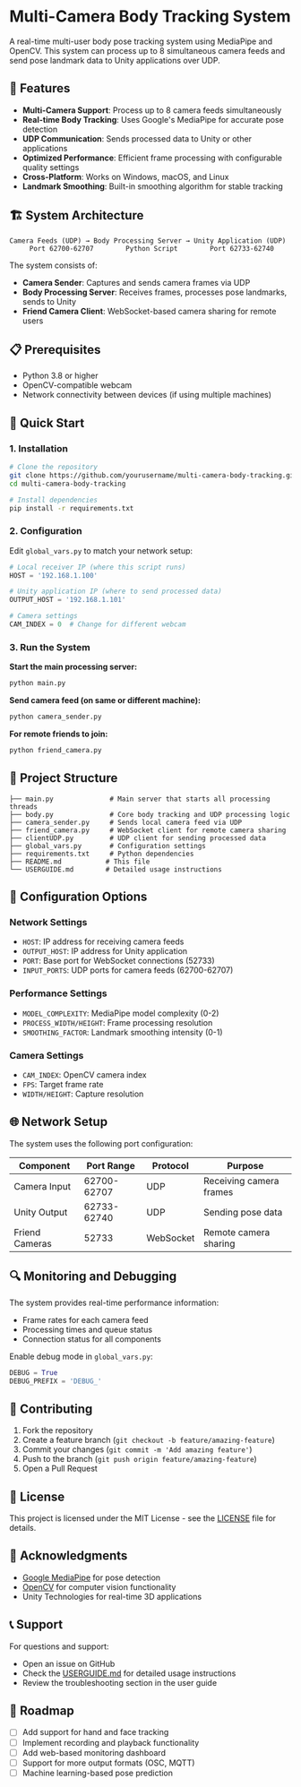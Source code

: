 # Multi-Camera Body Tracking System

A real-time multi-user body pose tracking system using MediaPipe and OpenCV. This system can process up to 8 simultaneous camera feeds and send pose landmark data to Unity applications over UDP.

## 🌟 Features

- **Multi-Camera Support**: Process up to 8 camera feeds simultaneously
- **Real-time Body Tracking**: Uses Google's MediaPipe for accurate pose detection
- **UDP Communication**: Sends processed data to Unity or other applications
- **Optimized Performance**: Efficient frame processing with configurable quality settings
- **Cross-Platform**: Works on Windows, macOS, and Linux
- **Landmark Smoothing**: Built-in smoothing algorithm for stable tracking

## 🏗️ System Architecture

```
Camera Feeds (UDP) → Body Processing Server → Unity Application (UDP)
     Port 62700-62707        Python Script        Port 62733-62740
```

The system consists of:
- **Camera Sender**: Captures and sends camera frames via UDP
- **Body Processing Server**: Receives frames, processes pose landmarks, sends to Unity
- **Friend Camera Client**: WebSocket-based camera sharing for remote users

## 📋 Prerequisites

- Python 3.8 or higher
- OpenCV-compatible webcam
- Network connectivity between devices (if using multiple machines)

## 🚀 Quick Start

### 1. Installation

```bash
# Clone the repository
git clone https://github.com/yourusername/multi-camera-body-tracking.git
cd multi-camera-body-tracking

# Install dependencies
pip install -r requirements.txt
```

### 2. Configuration

Edit `global_vars.py` to match your network setup:

```python
# Local receiver IP (where this script runs)
HOST = '192.168.1.100'

# Unity application IP (where to send processed data)
OUTPUT_HOST = '192.168.1.101'

# Camera settings
CAM_INDEX = 0  # Change for different webcam
```

### 3. Run the System

**Start the main processing server:**
```bash
python main.py
```

**Send camera feed (on same or different machine):**
```bash
python camera_sender.py
```

**For remote friends to join:**
```bash
python friend_camera.py
```

## 📁 Project Structure

```
├── main.py              # Main server that starts all processing threads
├── body.py              # Core body tracking and UDP processing logic
├── camera_sender.py     # Sends local camera feed via UDP
├── friend_camera.py     # WebSocket client for remote camera sharing
├── clientUDP.py         # UDP client for sending processed data
├── global_vars.py       # Configuration settings
├── requirements.txt     # Python dependencies
├── README.md           # This file
└── USERGUIDE.md        # Detailed usage instructions
```

## 🔧 Configuration Options

### Network Settings
- `HOST`: IP address for receiving camera feeds
- `OUTPUT_HOST`: IP address for Unity application
- `PORT`: Base port for WebSocket connections (52733)
- `INPUT_PORTS`: UDP ports for camera feeds (62700-62707)

### Performance Settings
- `MODEL_COMPLEXITY`: MediaPipe model complexity (0-2)
- `PROCESS_WIDTH/HEIGHT`: Frame processing resolution
- `SMOOTHING_FACTOR`: Landmark smoothing intensity (0-1)

### Camera Settings
- `CAM_INDEX`: OpenCV camera index
- `FPS`: Target frame rate
- `WIDTH/HEIGHT`: Capture resolution

## 🌐 Network Setup

The system uses the following port configuration:

| Component | Port Range | Protocol | Purpose |
|-----------|------------|----------|---------|
| Camera Input | 62700-62707 | UDP | Receiving camera frames |
| Unity Output | 62733-62740 | UDP | Sending pose data |
| Friend Cameras | 52733 | WebSocket | Remote camera sharing |

## 🔍 Monitoring and Debugging

The system provides real-time performance information:
- Frame rates for each camera feed
- Processing times and queue status
- Connection status for all components

Enable debug mode in `global_vars.py`:
```python
DEBUG = True
DEBUG_PREFIX = 'DEBUG_'
```

## 🤝 Contributing

1. Fork the repository
2. Create a feature branch (`git checkout -b feature/amazing-feature`)
3. Commit your changes (`git commit -m 'Add amazing feature'`)
4. Push to the branch (`git push origin feature/amazing-feature`)
5. Open a Pull Request

## 📄 License

This project is licensed under the MIT License - see the [LICENSE](LICENSE) file for details.

## 🙏 Acknowledgments

- [Google MediaPipe](https://mediapipe.dev/) for pose detection
- [OpenCV](https://opencv.org/) for computer vision functionality
- Unity Technologies for real-time 3D applications

## 📞 Support

For questions and support:
- Open an issue on GitHub
- Check the [USERGUIDE.md](USERGUIDE.md) for detailed usage instructions
- Review the troubleshooting section in the user guide

## 🔮 Roadmap

- [ ] Add support for hand and face tracking
- [ ] Implement recording and playback functionality  
- [ ] Add web-based monitoring dashboard
- [ ] Support for more output formats (OSC, MQTT)
- [ ] Machine learning-based pose prediction